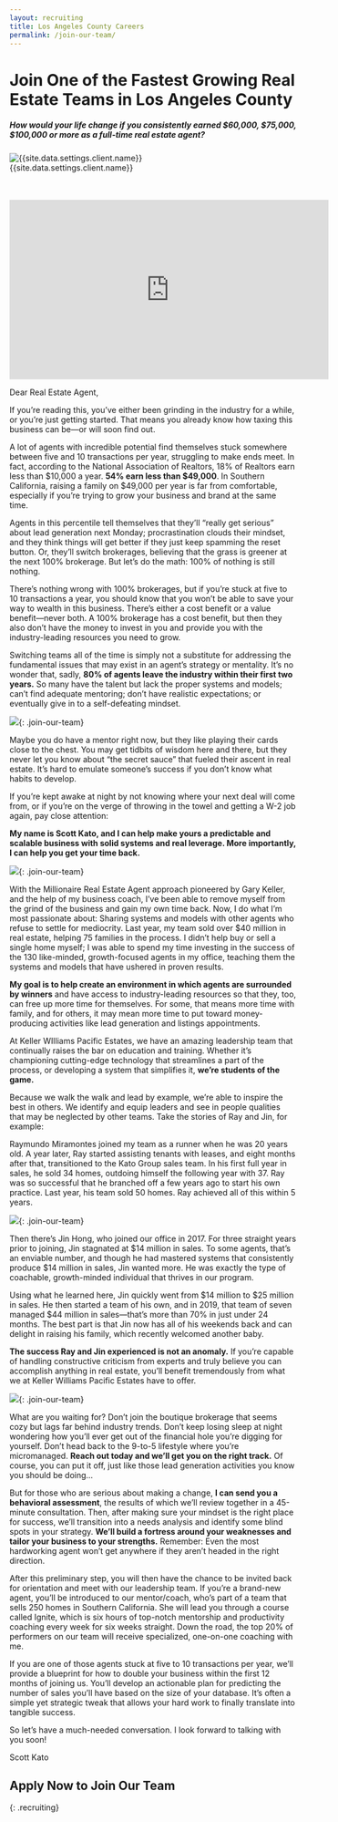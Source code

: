 ```yaml
---
layout: recruiting
title: Los Angeles County Careers
permalink: /join-our-team/
---
```


<div class="recruiting-page"><h1 class="join-us">Join One of the Fastest Growing Real Estate Teams in Los Angeles County</h1><h5 class="join-us-subtitle">How would your life change if you consistently earned $60,000, $75,000, $100,000 or more as a full-time real estate agent?</h5><div class="recruiting-photo"><span class="client-image-container"><img alt="{{site.data.settings.client.name}}" class="client-image" src="/img/headshot.jpg" /> </span></div></div>

<figcaption class="caption">{{site.data.settings.client.name}}</figcaption>

<div class="col-md-8 col-md-offset-2"><div style="margin-top:3rem;"><iframe width="560" height="315" src="https://www.youtube.com/embed/8ysUXL6wNIE" frameborder="0" allow="accelerometer; autoplay; encrypted-media; gyroscope; picture-in-picture" allowfullscreen=""></iframe></div>

Dear Real Estate Agent,

If you’re reading this, you’ve either been grinding in the industry for a while, or you’re just getting started. That means you already know how taxing this business can be—or will soon find out.

A lot of agents with incredible potential find themselves stuck somewhere between five and 10 transactions per year, struggling to make ends meet. In fact, according to the National Association of Realtors, 18% of Realtors earn less than $10,000 a year. **54% earn less than $49,000**. In Southern California, raising a family on $49,000 per year is far from comfortable, especially if you’re trying to grow your business and brand at the same time.

Agents in this percentile tell themselves that they’ll “really get serious” about lead generation next Monday; procrastination clouds their mindset, and they think things will get better if they just keep spamming the reset button. Or, they’ll switch brokerages, believing that the grass is greener at the next 100% brokerage. But let’s do the math: 100% of nothing is still nothing.

There’s nothing wrong with 100% brokerages, but if you’re stuck at five to 10 transactions a year, you should know that you won’t be able to save your way to wealth in this business. There’s either a cost benefit or a value benefit—never both. A 100% brokerage has a cost benefit, but then they also don’t have the money to invest in you and provide you with the industry-leading resources you need to grow.

Switching teams all of the time is simply not a substitute for addressing the fundamental issues that may exist in an agent’s strategy or mentality. It’s no wonder that, sadly, **80% of agents leave the industry within their first two years.** So many have the talent but lack the proper systems and models; can’t find adequate mentoring; don’t have realistic expectations; or eventually give in to a self-defeating mindset.

![](/img/001.jpg){: .join-our-team}

Maybe you do have a mentor right now, but they like playing their cards close to the chest. You may get tidbits of wisdom here and there, but they never let you know about “the secret sauce” that fueled their ascent in real estate. It’s hard to emulate someone’s success if you don’t know what habits to develop.

If you’re kept awake at night by not knowing where your next deal will come from, or if you’re on the verge of throwing in the towel and getting a W-2 job again, pay close attention:

**My name is Scott Kato, and I can help make yours a predictable and scalable business with solid systems and real leverage. More importantly, I can help you get your time back.**

![](/img/002.jpg){: .join-our-team}

With the Millionaire Real Estate Agent approach pioneered by Gary Keller, and the help of my business coach, I’ve been able to remove myself from the grind of the business and gain my own time back. Now, I do what I’m most passionate about: Sharing systems and models with other agents who refuse to settle for mediocrity. Last year, my team sold over $40 million in real estate, helping 75 families in the process. I didn’t help buy or sell a single home myself; I was able to spend my time investing in the success of the 130 like-minded, growth-focused agents in my office, teaching them the systems and models that have ushered in proven results.

**My goal is to help create an environment in which agents are surrounded by winners** and have access to industry-leading resources so that they, too, can free up more time for themselves. For some, that means more time with family, and for others, it may mean more time to put toward money-producing activities like lead generation and listings appointments.

At Keller WIlliams Pacific Estates, we have an amazing leadership team that continually raises the bar on education and training. Whether it’s championing cutting-edge technology that streamlines a part of the process, or developing a system that simplifies it, **we’re students of the game.**

Because we walk the walk and lead by example, we’re able to inspire the best in others. We identify and equip leaders and see in people qualities that may be neglected by other teams. Take the stories of Ray and Jin, for example:

Raymundo Miramontes joined my team as a runner when he was 20 years old. A year later, Ray started assisting tenants with leases, and eight months after that, transitioned to the Kato Group sales team. In his first full year in sales, he sold 34 homes, outdoing himself the following year with 37. Ray was so successful that he branched off a few years ago to start his own practice. Last year, his team sold 50 homes. Ray achieved all of this within 5 years.

![](/img/003.jpg){: .join-our-team}

Then there’s Jin Hong, who joined our office in 2017. For three straight years prior to joining, Jin stagnated at $14 million in sales. To some agents, that’s an enviable number, and though he had mastered systems that consistently produce $14 million in sales, Jin wanted more. He was exactly the type of coachable, growth-minded individual that thrives in our program.

Using what he learned here, Jin quickly went from $14 million to $25 million in sales. He then started a team of his own, and in 2019, that team of seven managed $44 million in sales—that’s more than 70% in just under 24 months. The best part is that Jin now has all of his weekends back and can delight in raising his family, which recently welcomed another baby.

**The success Ray and Jin experienced is not an anomaly.** If you’re capable of handling constructive criticism from experts and truly believe you can accomplish anything in real estate, you’ll benefit tremendously from what we at Keller Williams Pacific Estates have to offer.

![](/img/004.jpg){: .join-our-team}

What are you waiting for? Don’t join the boutique brokerage that seems cozy but lags far behind industry trends. Don’t keep losing sleep at night wondering how you’ll ever get out of the financial hole you’re digging for yourself. Don’t head back to the 9-to-5 lifestyle where you’re micromanaged. **Reach out today and we’ll get you on the right track.** Of course, you can put it off, just like those lead generation activities you know you should be doing…

But for those who are serious about making a change, **I can send you a behavioral assessment**, the results of which we’ll review together in a 45-minute consultation. Then, after making sure your mindset is the right place for success, we’ll transition into a needs analysis and identify some blind spots in your strategy. **We’ll build a fortress around your weaknesses and tailor your business to your strengths.** Remember: Even the most hardworking agent won’t get anywhere if they aren’t headed in the right direction.

After this preliminary step, you will then have the chance to be invited back for orientation and meet with our leadership team. If you’re a brand-new agent, you’ll be introduced to our mentor/coach, who’s part of a team that sells 250 homes in Southern California. She will lead you through a course called Ignite, which is six hours of top-notch mentorship and productivity coaching every week for six weeks straight. Down the road, the top 20% of performers on our team will receive specialized, one-on-one coaching with me.

If you are one of those agents stuck at five to 10 transactions per year, we’ll provide a blueprint for how to double your business within the first 12 months of joining us. You’ll develop an actionable plan for predicting the number of sales you’ll have based on the size of your database. It’s often a simple yet strategic tweak that allows your hard work to finally translate into tangible success.

So let’s have a much-needed conversation. I look forward to talking with you soon\!

Scott Kato

## Apply Now to Join Our Team
{: .recruiting}

<script charset="utf-8" type="text/javascript" src="//js.hsforms.net/forms/shell.js"></script>
<script>
  hbspt.forms.create({
portalId: "7678328",
formId: "af4bae34-603e-4036-a470-06e114cef5ad"
});
</script>